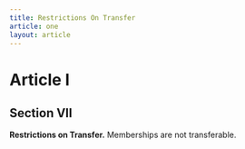 ```yaml
---
title: Restrictions On Transfer
article: one
layout: article
---
```

# Article I
## Section VII

**Restrictions on Transfer.** Memberships are not transferable.
